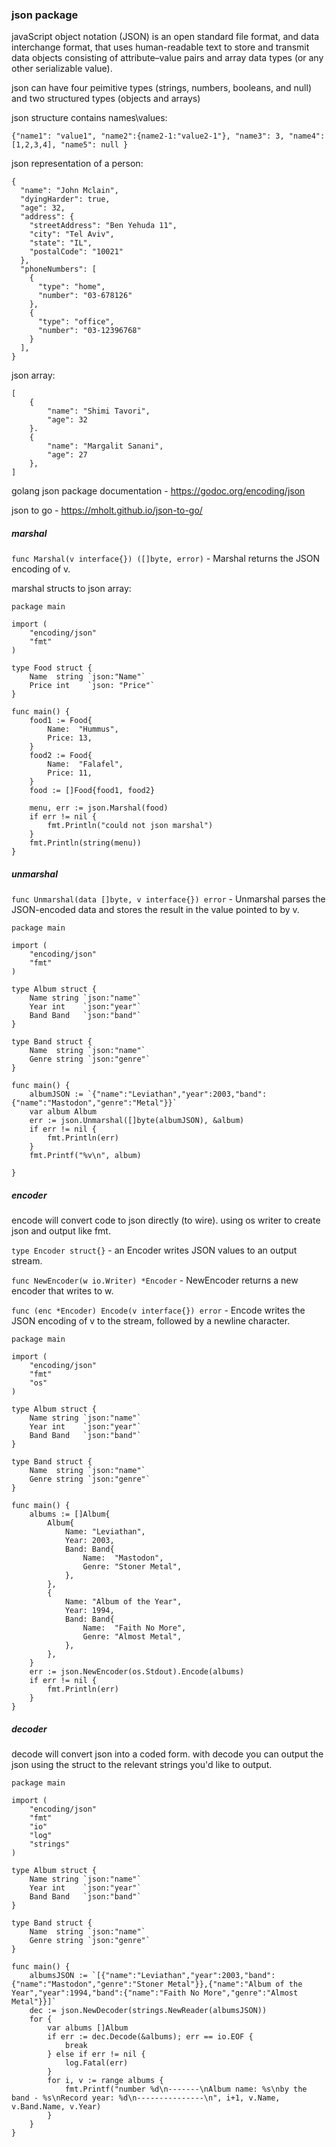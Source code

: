 ### json package

javaScript object notation (JSON) is an open standard file format, and data interchange format, that uses human-readable text to store and transmit data objects consisting of attribute–value pairs and array data types (or any other serializable value). 

json can have four peimitive types (strings, numbers, booleans, and null) and two structured types (objects and arrays)

json structure contains names\values:

```{"name1": "value1", "name2":{name2-1:"value2-1"}, "name3": 3, "name4": [1,2,3,4], "name5": null } ```

json representation of a person:

```
{
  "name": "John Mclain",
  "dyingHarder": true,
  "age": 32,
  "address": {
    "streetAddress": "Ben Yehuda 11",
    "city": "Tel Aviv",
    "state": "IL",
    "postalCode": "10021"
  },
  "phoneNumbers": [
    {
      "type": "home",
      "number": "03-678126"
    },
    {
      "type": "office",
      "number": "03-12396768"
    }
  ],
}
```

json array:
```
[
    {
        "name": "Shimi Tavori",
        "age": 32
    }.
    {
        "name": "Margalit Sanani",
        "age": 27
    },
]
```

golang json package documentation - https://godoc.org/encoding/json

json to go - https://mholt.github.io/json-to-go/

##### marshal

```func Marshal(v interface{}) ([]byte, error)``` - Marshal returns the JSON encoding of v.

marshal structs to json array:

```
package main

import (
	"encoding/json"
	"fmt"
)

type Food struct {
	Name  string `json:"Name"`
	Price int    `json: "Price"`
}

func main() {
	food1 := Food{
		Name:  "Hummus",
		Price: 13,
	}
	food2 := Food{
		Name:  "Falafel",
		Price: 11,
	}
	food := []Food{food1, food2}

	menu, err := json.Marshal(food)
	if err != nil {
		fmt.Println("could not json marshal")
	}
	fmt.Println(string(menu))
}
```

##### unmarshal

```func Unmarshal(data []byte, v interface{}) error``` - Unmarshal parses the JSON-encoded data and stores the result in the value pointed to by v.

```
package main

import (
	"encoding/json"
	"fmt"
)

type Album struct {
	Name string `json:"name"`
	Year int    `json:"year"`
	Band Band   `json:"band"`
}

type Band struct {
	Name  string `json:"name"`
	Genre string `json:"genre"`
}

func main() {
	albumJSON := `{"name":"Leviathan","year":2003,"band":{"name":"Mastodon","genre":"Metal"}}`
	var album Album
	err := json.Unmarshal([]byte(albumJSON), &album)
	if err != nil {
		fmt.Println(err)
	}
	fmt.Printf("%v\n", album)

}
```

##### encoder

encode will convert code to json directly (to wire). using os writer to create json and output like fmt.

```type Encoder struct{}``` - an Encoder writes JSON values to an output stream.

```func NewEncoder(w io.Writer) *Encoder``` - NewEncoder returns a new encoder that writes to w.

```func (enc *Encoder) Encode(v interface{}) error``` - Encode writes the JSON encoding of v to the stream, followed by a newline character.

```
package main

import (
	"encoding/json"
	"fmt"
	"os"
)

type Album struct {
	Name string `json:"name"`
	Year int    `json:"year"`
	Band Band   `json:"band"`
}

type Band struct {
	Name  string `json:"name"`
	Genre string `json:"genre"`
}

func main() {
	albums := []Album{
		Album{
			Name: "Leviathan",
			Year: 2003,
			Band: Band{
				Name:  "Mastodon",
				Genre: "Stoner Metal",
			},
		},
		{
			Name: "Album of the Year",
			Year: 1994,
			Band: Band{
				Name:  "Faith No More",
				Genre: "Almost Metal",
			},
		},
	}
	err := json.NewEncoder(os.Stdout).Encode(albums)
	if err != nil {
		fmt.Println(err)
	}
}
```

##### decoder

decode will convert json into a coded form. with decode you can output the json using the struct to the relevant strings you'd like to output.

```
package main

import (
	"encoding/json"
	"fmt"
	"io"
	"log"
	"strings"
)

type Album struct {
	Name string `json:"name"`
	Year int    `json:"year"`
	Band Band   `json:"band"`
}

type Band struct {
	Name  string `json:"name"`
	Genre string `json:"genre"`
}

func main() {
	albumsJSON := `[{"name":"Leviathan","year":2003,"band":{"name":"Mastodon","genre":"Stoner Metal"}},{"name":"Album of the Year","year":1994,"band":{"name":"Faith No More","genre":"Almost Metal"}}]`
	dec := json.NewDecoder(strings.NewReader(albumsJSON))
	for {
		var albums []Album
		if err := dec.Decode(&albums); err == io.EOF {
			break
		} else if err != nil {
			log.Fatal(err)
		}
		for i, v := range albums {
			fmt.Printf("number %d\n-------\nAlbum name: %s\nby the band - %s\nRecord year: %d\n---------------\n", i+1, v.Name, v.Band.Name, v.Year)
		}
	}
}
```
